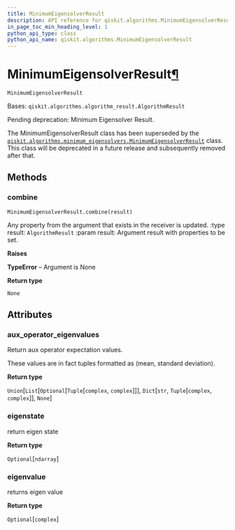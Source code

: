 ```yaml
---
title: MinimumEigensolverResult
description: API reference for qiskit.algorithms.MinimumEigensolverResult
in_page_toc_min_heading_level: 1
python_api_type: class
python_api_name: qiskit.algorithms.MinimumEigensolverResult
---
```


# MinimumEigensolverResult[¶](#minimumeigensolverresult "Permalink to this headline")

<span id="qiskit.algorithms.MinimumEigensolverResult" />

`MinimumEigensolverResult`

Bases: `qiskit.algorithms.algorithm_result.AlgorithmResult`

Pending deprecation: Minimum Eigensolver Result.

The MinimumEigensolverResult class has been superseded by the [`qiskit.algorithms.minimum_eigensolvers.MinimumEigensolverResult`](qiskit.algorithms.minimum_eigensolvers.MinimumEigensolverResult "qiskit.algorithms.minimum_eigensolvers.MinimumEigensolverResult") class. This class will be deprecated in a future release and subsequently removed after that.

## Methods

### combine

<span id="qiskit.algorithms.MinimumEigensolverResult.combine" />

`MinimumEigensolverResult.combine(result)`

Any property from the argument that exists in the receiver is updated. :type result: `AlgorithmResult` :param result: Argument result with properties to be set.

**Raises**

**TypeError** – Argument is None

**Return type**

`None`

## Attributes

<span id="qiskit.algorithms.MinimumEigensolverResult.aux_operator_eigenvalues" />

### aux\_operator\_eigenvalues

Return aux operator expectation values.

These values are in fact tuples formatted as (mean, standard deviation).

**Return type**

`Union`\[`List`\[`Optional`\[`Tuple`\[`complex`, `complex`]]], `Dict`\[`str`, `Tuple`\[`complex`, `complex`]], `None`]

<span id="qiskit.algorithms.MinimumEigensolverResult.eigenstate" />

### eigenstate

return eigen state

**Return type**

`Optional`\[`ndarray`]

<span id="qiskit.algorithms.MinimumEigensolverResult.eigenvalue" />

### eigenvalue

returns eigen value

**Return type**

`Optional`\[`complex`]

